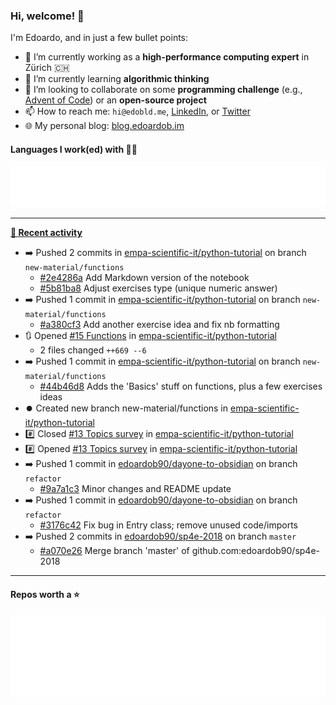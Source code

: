 ### Hi, welcome! 👋 

I'm Edoardo, and in just a few bullet points:

- 🔭 I’m currently working as a **high-performance computing expert** in Zürich 🇨🇭
- 🌱 I’m currently learning **algorithmic thinking**
- 👯 I’m looking to collaborate on some **programming challenge** (e.g., [Advent of Code](https://github.com/edoardob90/aoc2022)) or an **open-source project**
- 📫 How to reach me: `hi@edobld.me`, [LinkedIn](https://linkedin.com/in/edobld), or [Twitter](https://twitter.com/eadweard90)
- 🌐 My personal blog: [blog.edoardob.im](https://blog.edoardob.im)

#### Languages I work(ed) with 👨‍💻

<img src="https://github.com/edoardob90/edoardob90/blob/main/.cache/languages.svg">

---

**[📰 Recent activity](https://github.com/edoardob90)**
* ➡️ Pushed 2 commits in [empa-scientific-it/python-tutorial](https://github.com/empa-scientific-it/python-tutorial) on branch `new-material/functions`
  * [#2e4286a](https://github.com/empa-scientific-it/python-tutorial/commit/2e4286a) Add Markdown version of the notebook
  * [#5b81ba8](https://github.com/empa-scientific-it/python-tutorial/commit/5b81ba8) Adjust exercises type (unique numeric answer)
* ➡️ Pushed 1 commit in [empa-scientific-it/python-tutorial](https://github.com/empa-scientific-it/python-tutorial) on branch `new-material/functions`
  * [#a380cf3](https://github.com/empa-scientific-it/python-tutorial/commit/a380cf3) Add another exercise idea and fix nb formatting
* 🔃 Opened [#15 Functions](https://github.com/empa-scientific-it/python-tutorial/pull/15) in [empa-scientific-it/python-tutorial](https://github.com/empa-scientific-it/python-tutorial)
  * 2 files changed `++669 --6`
* ➡️ Pushed 1 commit in [empa-scientific-it/python-tutorial](https://github.com/empa-scientific-it/python-tutorial) on branch `new-material/functions`
  * [#44b46d8](https://github.com/empa-scientific-it/python-tutorial/commit/44b46d8) Adds the &#39;Basics&#39; stuff on functions, plus a few exercises ideas
* ⏺️ Created new branch new-material/functions in [empa-scientific-it/python-tutorial](https://github.com/empa-scientific-it/python-tutorial)
* #️⃣ Closed [#13 Topics survey](https://github.com/empa-scientific-it/python-tutorial/issues/13) in [empa-scientific-it/python-tutorial](https://github.com/empa-scientific-it/python-tutorial)
* #️⃣ Opened [#13 Topics survey](https://github.com/empa-scientific-it/python-tutorial/issues/13) in [empa-scientific-it/python-tutorial](https://github.com/empa-scientific-it/python-tutorial)
* ➡️ Pushed 1 commit in [edoardob90/dayone-to-obsidian](https://github.com/edoardob90/dayone-to-obsidian) on branch `refactor`
  * [#9a7a1c3](https://github.com/edoardob90/dayone-to-obsidian/commit/9a7a1c3) Minor changes and README update
* ➡️ Pushed 1 commit in [edoardob90/dayone-to-obsidian](https://github.com/edoardob90/dayone-to-obsidian) on branch `refactor`
  * [#3176c42](https://github.com/edoardob90/dayone-to-obsidian/commit/3176c42) Fix bug in Entry class; remove unused code/imports
* ➡️ Pushed 2 commits in [edoardob90/sp4e-2018](https://github.com/edoardob90/sp4e-2018) on branch `master`
  * [#a070e26](https://github.com/edoardob90/sp4e-2018/commit/a070e26) Merge branch &#39;master&#39; of github.com:edoardob90/sp4e-2018


---

#### Repos worth a ⭐

<img src="https://github.com/edoardob90/edoardob90/blob/main/.cache/stars.svg">

<!--
- ⚡ Fun fact: ...
- 🤔 I’m looking for help with ...
- 💬 Ask me about ...
-->
